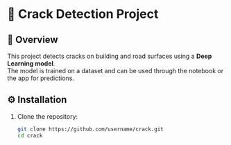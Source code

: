 # 🧩 Crack Detection Project  

## 📌 Overview  
This project detects cracks on building and road surfaces using a **Deep Learning model**.  
The model is trained on a dataset and can be used through the notebook or the app for predictions.  

## ⚙️ Installation  

1. Clone the repository:  
   ```bash
   git clone https://github.com/username/crack.git
   cd crack
